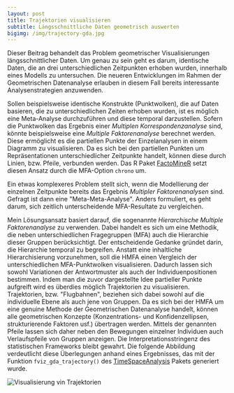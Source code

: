 ```yaml
---
layout: post
title: Trajektorien visualisieren
subtitle: Längsschnittliche Daten geometrisch auswerten
bigimg: /img/trajectory-gda.jpg
---
```


Dieser Beitrag behandelt das Problem geometrischer Visualisierungen längsschnittlicher Daten. Um genau zu sein geht es darum, identische Daten, die an drei unterschiedlichen Zeitpunkten erhoben wurden, innerhalb eines Modells zu untersuchen. Die neueren Entwicklungen im Rahmen der Geometrischen Datenanalyse erlauben in diesem Fall bereits interessante Analysenstrategien anzuwenden. 

Sollen beispielsweise identische Konstrukte (Punktwolken), die auf Daten basieren, die zu unterschiedlichen Zeiten erhoben wurden, ist es möglich eine Meta-Analyse durchzuführen und diese temporal darzustellen. Sofern die Punktwolken das Ergebnis einer _Multiplen Korrespondenzanalyse_ sind, könnte beispielsweise eine _Multiple Faktorenanalyse_ berechnet werden. Diese ermöglicht es die partiellen Punkte der Einzelanalysen in einem Diagramm zu visualisieren. Da es sich bei den partiellen Punkten um Repräsentationen unterschiedlicher Zeitpunkte handelt, können diese durch Linien, bzw. Pfeile, verbunden werden. Das R Paket [FactoMineR][1] setzt diesen Ansatz durch die MFA-Option `chrono` um.
 
Ein etwas komplexeres Problem stellt sich, wenn die Modellierung der einzelnen Zeitpunkte bereits das Ergebnis _Multipler Faktorenanalysen_ sind. Gefragt ist dann eine "Meta-Meta-Analyse". Anders formuliert, es geht darum, sich zeitlich unterscheidende MFA-Resultate zu vergleichen.

Mein Lösungsansatz basiert darauf, die sogenannte _Hierarchische Multiple Faktorenanalyse_ zu verwenden. Dabei handelt es sich um eine Methodik, die neben unterschiedlichen Fragegruppen (MFA) auch die Hierarchie dieser Gruppen berücksichtigt. Der entscheidende Gedanke gründet darin, die Hierarchie temporal zu begreifen. Anstatt eine inhaltliche Hierarchisierung vorzunehmen, soll die HMFA einen Vergleich der unterschiedlichen MFA-Punktwolken visualisieren. Dadurch lassen sich sowohl Variationen der Antwortmuster als auch der Individuenpositionen bestimmen. Indem man die zuvor dargestellte Idee partieller Punkte aufgreift wird es überdies möglich Trajektorien zu visualisieren. Trajektorien, bzw. "Flugbahnen", beziehen sich dabei sowohl auf die individuelle Ebene als auch jene von Gruppen. Da es sich bei der HMFA um eine genuine Methode der Geometrischen Datenanalyse handelt, können alle geometrischen Konzepte (Konzentrations- und Konfidenzellipsen, strukturierende Faktoren usf.) übertragen werden. Mittels der genannten Pfeile lassen sich daher neben den Bewegungen einzelner Individuen auch Verlaufspfeile von Gruppen anzeigen. Die Interpretationsstringenz des statistischen Frameworks bleibt gewahrt. Die folgende Abbildung verdeutlicht diese Überlegungen anhand eines Ergebnisses, das mit der Funktion `fviz_gda_trajectory()` des [TimeSpaceAnalysis][2] Pakets generiert wurde.

![][image-1]

[1]:	http://factominer.free.fr
[2]:	https://github.com/inventionate/TimeSpaceAnalysis

[image-1]:	/img/trajectory-gda.jpg "Visualisierung vin Trajektorien"